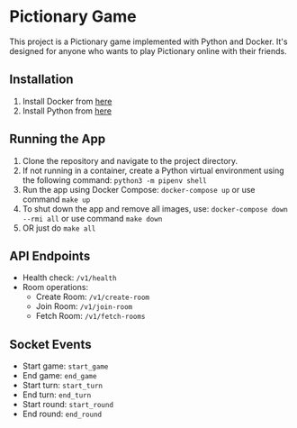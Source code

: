 # Pictionary Game

This project is a Pictionary game implemented with Python and Docker. It's designed for anyone who wants to play Pictionary online with their friends.

## Installation

1. Install Docker from [here](https://www.docker.com/products/docker-desktop/)
2. Install Python from [here](https://www.python.org/downloads/)

## Running the App

1. Clone the repository and navigate to the project directory.
2. If not running in a container, create a Python virtual environment using the following command: `python3 -m pipenv shell`
3. Run the app using Docker Compose: `docker-compose up` or use command `make up`
4. To shut down the app and remove all images, use: `docker-compose down --rmi all` or use command `make down`
5. OR just do `make all`

## API Endpoints

- Health check: `/v1/health`
- Room operations:
  - Create Room: `/v1/create-room`
  - Join Room: `/v1/join-room`
  - Fetch Room: `/v1/fetch-rooms`

## Socket Events

- Start game: `start_game`
- End game: `end_game`
- Start turn: `start_turn`
- End turn: `end_turn`
- Start round: `start_round`
- End round: `end_round`
